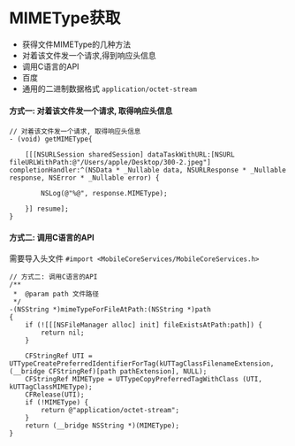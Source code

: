 # MIMEType获取

- 获得文件MIMEType的几种方法
 - 对着该文件发一个请求,得到响应头信息
 - 调用C语言的API
 - 百度
 - 通用的二进制数据格式  `application/octet-stream`

#### 方式一: 对着该文件发一个请求, 取得响应头信息
```objc
// 对着该文件发一个请求, 取得响应头信息
- (void) getMIMEType{

    [[[NSURLSession sharedSession] dataTaskWithURL:[NSURL fileURLWithPath:@"/Users/apple/Desktop/300-2.jpeg"] completionHandler:^(NSData * _Nullable data, NSURLResponse * _Nullable response, NSError * _Nullable error) {

        NSLog(@"%@", response.MIMEType);

    }] resume];
}
```


#### 方式二: 调用C语言的API

需要导入头文件
`#import <MobileCoreServices/MobileCoreServices.h>`

```objc
// 方式二: 调用C语言的API
/**
 *  @param path 文件路径
 */
-(NSString *)mimeTypeForFileAtPath:(NSString *)path
{
    if (![[[NSFileManager alloc] init] fileExistsAtPath:path]) {
        return nil;
    }

    CFStringRef UTI = UTTypeCreatePreferredIdentifierForTag(kUTTagClassFilenameExtension, (__bridge CFStringRef)[path pathExtension], NULL);
    CFStringRef MIMEType = UTTypeCopyPreferredTagWithClass (UTI, kUTTagClassMIMEType);
    CFRelease(UTI);
    if (!MIMEType) {
        return @"application/octet-stream";
    }
    return (__bridge NSString *)(MIMEType);
}
```
